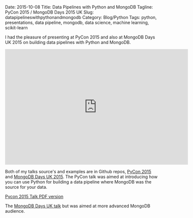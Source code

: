 Date: 2015-10-08
Title: Data Pipelines with Python and MongoDB
Tagline: PyCon 2015 / MongoDB Days 2015 UK
Slug: datapipelineswithpythonandmongodb
Category: Blog/Python
Tags: python, presentations, data pipeline, mongodb, data science, machine learning, scikit-learn

I had the pleasure of presenting at PyCon 2015 and also at MongoDB Days UK 2015 on building data pipelines with Python and MongoDB. 

<iframe width="600" height="380" src="https://www.youtube-nocookie.com/embed/Mjbff6oPyhI?list=PLNeBS51Q0m99ud63wiwrPzbp6rwMqYprP" frameborder="0" gesture="media" allowfullscreen></iframe>

Both of my talks source's and examples are in Github repos, [PyCon 2015](https://github.com/braz/pycon2015_talk) and [MongoDB Days UK 2015](https://github.com/braz/mongodbdays2015_talk). The PyCon talk was aimed at introducing how you can use Python for building a data pipeline where MongoDB was the source for your data. 

[Pycon 2015 Talk PDF version]({filename}/extras/PyCon2015-PythonMongoDBDataPipelines-Keynote.pdf)

The [MongoDB Days UK talk](https://speakerdeck.com/braz/pycon-2015-using-mongodb-and-python-for-data-analysis-p) but was aimed at more advanced MongoDB audience.

<script async class="speakerdeck-embed" data-id="048a946bfac14d409b9bf6ad1efa50e5" data-ratio="1.77777777777778" src="//speakerdeck.com/assets/embed.js"></script>
